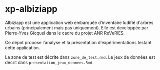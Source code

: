 # xp-albiziapp

Albiziapp est une application web embarquée d'inventaire ludifié d'arbres urbains (principalement mais pas uniquement). Elle est developpée par Pierre-Yves Gicquel dans le cadre du projet ANR ReVeRIES.

Ce dépot propose l'analyse et la présentation d'expérimentations testant cette application. 

La zone de test est décrite dans `zone_de_test.rmd`. Le jeux de données est decrit dans `presentation_jeux_donnees.Rmd`.



